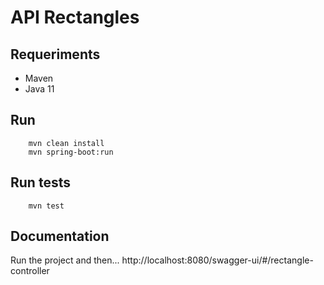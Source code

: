# API Rectangles

## Requeriments
* Maven
* Java 11

## Run
```
    mvn clean install
    mvn spring-boot:run
```
## Run tests
```
    mvn test
```
## Documentation
Run the project and then...
http://localhost:8080/swagger-ui/#/rectangle-controller 
